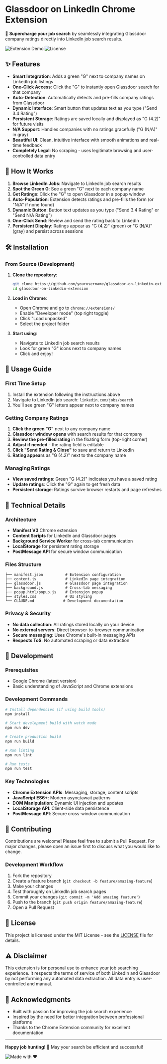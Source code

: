 # Glassdoor on LinkedIn Chrome Extension

🚀 **Supercharge your job search** by seamlessly integrating Glassdoor company ratings directly into LinkedIn job search results.

![Extension Demo](https://img.shields.io/badge/Chrome-Extension-brightgreen) ![License](https://img.shields.io/badge/License-MIT-blue)

## ✨ Features

- **Smart Integration**: Adds a green "G" next to company names on LinkedIn job listings
- **One-Click Access**: Click the "G" to instantly open Glassdoor search for that company
- **Auto-Detection**: Automatically detects and pre-fills company ratings from Glassdoor
- **Dynamic Interface**: Smart button that updates text as you type ("Send 3.4 Rating")
- **Persistent Storage**: Ratings are saved locally and displayed as "G (4.2)" for future visits
- **N/A Support**: Handles companies with no ratings gracefully ("G (N/A)" in gray)
- **Beautiful UI**: Clean, intuitive interface with smooth animations and real-time feedback
- **Completely Legal**: No scraping - uses legitimate browsing and user-controlled data entry

## 🎯 How It Works

1. **Browse LinkedIn Jobs**: Navigate to LinkedIn job search results
2. **Spot the Green G**: See a green "G" next to each company name
3. **Get Ratings**: Click the "G" to open Glassdoor in a popup window
4. **Auto-Population**: Extension detects ratings and pre-fills the form (or "N/A" if none found)
5. **Dynamic Button**: Button text updates as you type ("Send 3.4 Rating" or "Send N/A Rating")
6. **One-Click Send**: Review and send the rating back to LinkedIn
7. **Persistent Display**: Ratings appear as "G (4.2)" (green) or "G (N/A)" (gray) and persist across sessions

## 🛠️ Installation

### From Source (Development)

1. **Clone the repository**:
   ```bash
   git clone https://github.com/yourusername/glassdoor-on-linkedin-extension.git
   cd glassdoor-on-linkedin-extension
   ```

2. **Load in Chrome**:
   - Open Chrome and go to `chrome://extensions/`
   - Enable "Developer mode" (top right toggle)
   - Click "Load unpacked"
   - Select the project folder

3. **Start using**:
   - Navigate to LinkedIn job search results
   - Look for green "G" icons next to company names
   - Click and enjoy!

## 📖 Usage Guide

### First Time Setup
1. Install the extension following the instructions above
2. Navigate to LinkedIn job search: `linkedin.com/jobs/search`
3. You'll see green "G" letters appear next to company names

### Getting Company Ratings
1. **Click the green "G"** next to any company name
2. **Glassdoor window opens** with search results for that company
3. **Review the pre-filled rating** in the floating form (top-right corner)
4. **Adjust if needed** - the rating field is editable
5. **Click "Send Rating & Close"** to save and return to LinkedIn
6. **Rating appears** as "G (4.2)" next to the company name

### Managing Ratings
- **View saved ratings**: Green "G (4.2)" indicates you have a saved rating
- **Update ratings**: Click the "G" again to get fresh data
- **Persistent storage**: Ratings survive browser restarts and page refreshes

## 🔧 Technical Details

### Architecture
- **Manifest V3** Chrome extension
- **Content Scripts** for LinkedIn and Glassdoor pages
- **Background Service Worker** for cross-tab communication
- **LocalStorage** for persistent rating storage
- **PostMessage API** for secure window communication

### Files Structure
```
├── manifest.json          # Extension configuration
├── content.js             # LinkedIn page integration
├── glassdoor.js           # Glassdoor page integration  
├── background.js          # Cross-tab messaging
├── popup.html/popup.js    # Extension popup
├── styles.css             # UI styling
└── CLAUDE.md             # Development documentation
```

### Privacy & Security
- **No data collection**: All ratings stored locally on your device
- **No external servers**: Direct browser-to-browser communication
- **Secure messaging**: Uses Chrome's built-in messaging APIs
- **Respects ToS**: No automated scraping or data extraction

## 🚀 Development

### Prerequisites
- Google Chrome (latest version)
- Basic understanding of JavaScript and Chrome extensions

### Development Commands
```bash
# Install dependencies (if using build tools)
npm install

# Start development build with watch mode
npm run dev

# Create production build
npm run build

# Run linting
npm run lint

# Run tests
npm run test
```

### Key Technologies
- **Chrome Extension APIs**: Messaging, storage, content scripts
- **JavaScript ES6+**: Modern async/await patterns
- **DOM Manipulation**: Dynamic UI injection and updates
- **LocalStorage API**: Client-side data persistence
- **PostMessage API**: Secure cross-window communication

## 🤝 Contributing

Contributions are welcome! Please feel free to submit a Pull Request. For major changes, please open an issue first to discuss what you would like to change.

### Development Workflow
1. Fork the repository
2. Create a feature branch (`git checkout -b feature/amazing-feature`)
3. Make your changes
4. Test thoroughly on LinkedIn job search pages
5. Commit your changes (`git commit -m 'Add amazing feature'`)
6. Push to the branch (`git push origin feature/amazing-feature`)
7. Open a Pull Request

## 📄 License

This project is licensed under the MIT License - see the [LICENSE](LICENSE) file for details.

## ⚠️ Disclaimer

This extension is for personal use to enhance your job searching experience. It respects the terms of service of both LinkedIn and Glassdoor by not performing any automated data extraction. All data entry is user-controlled and manual.

## 🙏 Acknowledgments

- Built with passion for improving the job search experience
- Inspired by the need for better integration between professional platforms
- Thanks to the Chrome Extension community for excellent documentation

---

**Happy job hunting!** 🎯 May your search be efficient and successful! 

![Made with ❤️](https://img.shields.io/badge/Made%20with-❤️-red)